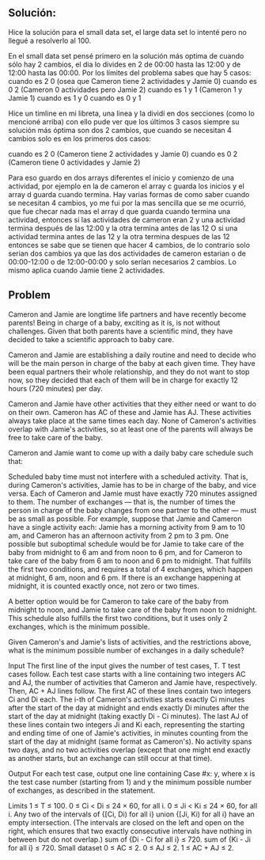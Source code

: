 
## Solución: 

Hice la solución para el small data set, el large data set lo intenté pero no llegué a resolverlo al 100.

En el small data set pensé primero en la solución más optima de cuando sólo hay 2 cambios, el dia lo divides en 2
de 00:00 hasta las 12:00 y de 12:00 hasta las 00:00.
Por los límites del problema sabes que hay 5 casos:
cuando es 2 0 (osea que Cameron tiene 2 actividades y Jamie 0)
cuando es 0 2 (Cameron 0 actividades pero Jamie 2)
cuando es 1 y 1 (Cameron 1 y Jamie 1)
cuando es 1 y 0 
cuando es 0 y 1

Hice un timline en mi libreta, una linea y la dividí en dos secciones (como lo mencioné arriba) con ello pude ver que los últimos 3 casos siempre su solución más óptima son dos 2 cambios, que cuando se necesitan 4 cambios solo es en los primeros dos casos:

cuando es 2 0 (Cameron tiene 2 actividades y Jamie 0)
cuando es 0 2 (Cameron tiene 0 actividades y Jamie 2)

Para eso guardo en dos arrays diferentes el inicio y comienzo de una actividad, por ejemplo en la de cameron el array c guarda los inicios y el array d guarda cuando termina. Hay varias formas de como saber cuando se necesitan 4 cambios, yo me fui por la mas sencilla que se me ocurrió, que fue checar nada mas el array d que guarda cuando termina una actividad, entonces si las actividades de cameron eran 2 y una actividad termina después de las 12:00 y la otra termina antes de las 12 O si una actividad termina antes de las 12 y la otra termina despues de las 12 entonces se sabe que se tienen que hacer 4 cambios, de lo contrario solo serian dos cambios ya que las dos actividades de cameron estarian  o de 00:00-12:00 o de 12:00-00:00 y solo serían necesarios 2 cambios.
Lo mismo aplica cuando Jamie tiene 2 actividades.


## Problem
Cameron and Jamie are longtime life partners and have recently become parents! Being in charge of a baby, exciting as it is, is not without challenges. Given that both parents have a scientific mind, they have decided to take a scientific approach to baby care.

Cameron and Jamie are establishing a daily routine and need to decide who will be the main person in charge of the baby at each given time. They have been equal partners their whole relationship, and they do not want to stop now, so they decided that each of them will be in charge for exactly 12 hours (720 minutes) per day.

Cameron and Jamie have other activities that they either need or want to do on their own. Cameron has AC of these and Jamie has AJ. These activities always take place at the same times each day. None of Cameron's activities overlap with Jamie's activities, so at least one of the parents will always be free to take care of the baby.

Cameron and Jamie want to come up with a daily baby care schedule such that:

Scheduled baby time must not interfere with a scheduled activity. That is, during Cameron's activities, Jamie has to be in charge of the baby, and vice versa.
Each of Cameron and Jamie must have exactly 720 minutes assigned to them.
The number of exchanges — that is, the number of times the person in charge of the baby changes from one partner to the other — must be as small as possible.
For example, suppose that Jamie and Cameron have a single activity each: Jamie has a morning activity from 9 am to 10 am, and Cameron has an afternoon activity from 2 pm to 3 pm. One possible but suboptimal schedule would be for Jamie to take care of the baby from midnight to 6 am and from noon to 6 pm, and for Cameron to take care of the baby from 6 am to noon and 6 pm to midnight. That fulfills the first two conditions, and requires a total of 4 exchanges, which happen at midnight, 6 am, noon and 6 pm. If there is an exchange happening at midnight, it is counted exactly once, not zero or two times.

A better option would be for Cameron to take care of the baby from midnight to noon, and Jamie to take care of the baby from noon to midnight. This schedule also fulfills the first two conditions, but it uses only 2 exchanges, which is the minimum possible.

Given Cameron's and Jamie's lists of activities, and the restrictions above, what is the minimum possible number of exchanges in a daily schedule?

Input
The first line of the input gives the number of test cases, T. T test cases follow. Each test case starts with a line containing two integers AC and AJ, the number of activities that Cameron and Jamie have, respectively. Then, AC + AJ lines follow. The first AC of these lines contain two integers Ci and Di each. The i-th of Cameron's activities starts exactly Ci minutes after the start of the day at midnight and ends exactly Di minutes after the start of the day at midnight (taking exactly Di - Ci minutes). The last AJ of these lines contain two integers Ji and Ki each, representing the starting and ending time of one of Jamie's activities, in minutes counting from the start of the day at midnight (same format as Cameron's). No activity spans two days, and no two activities overlap (except that one might end exactly as another starts, but an exchange can still occur at that time).

Output
For each test case, output one line containing Case #x: y, where x is the test case number (starting from 1) and y the minimum possible number of exchanges, as described in the statement.

Limits
1 ≤ T ≤ 100.
0 ≤ Ci < Di ≤ 24 × 60, for all i.
0 ≤ Ji < Ki ≤ 24 × 60, for all i.
Any two of the intervals of {[Ci, Di) for all i} union {[Ji, Ki) for all i} have an empty intersection. (The intervals are closed on the left and open on the right, which ensures that two exactly consecutive intervals have nothing in between but do not overlap.)
sum of {Di - Ci for all i} ≤ 720.
sum of {Ki - Ji for all i} ≤ 720.
Small dataset
0 ≤ AC ≤ 2.
0 ≤ AJ ≤ 2.
1 ≤ AC + AJ ≤ 2.
